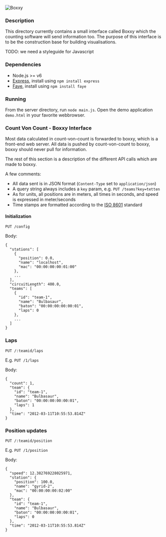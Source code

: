 ![Boxxy](http://i.imgur.com/5Wet3.png)

### Description

This directory currently contains a small interface called Boxxy which
the counting software will send information too. The purpose of this interface
is to be the construction base for building visualisations.

TODO: we need a styleguide for Javascript

### Dependencies

* Node.js >= v6
* [Express](http://expressjs.com/), install using `npm install express`
* [Faye](http://faye.jcoglan.com/), install using `npm install faye`

### Running

From the server directory, run `node main.js`. Open the demo application
`demo.html` in your favorite webbrowser.

### Count Von Count - Boxxy Interface

Most data calculated in count-von-count is forwarded to boxxy, which is a
front-end web server. All data is pushed by count-von-count to boxxy, boxxy
should never pull for information.

The rest of this section is a description of the different API calls which are
made to boxxy.

A few comments:

- All data sent is in JSON format (`Content-Type` set to `application/json`)
- A query string always includes a `key` param, e.g. `PUT /teams?key=tetten`
- As for units, all positions are in meters, all times in seconds, and speed is
  expressed in meter/seconds
- Time stamps are formatted according to the [ISO 8601] standard

[ISO 8601]: http://en.wikipedia.org/wiki/ISO_8601

#### Initialization

    PUT /config

Body:

    {
      "stations": [
        {
          "position": 0.0,
          "name": "localhost",
          "mac": "00:00:00:00:01:00"
        },
        ...
      ],
      "circuitLength": 400.0,
      "teams": [
        {
          "id": "team-1",
          "name": "Bulbasaur",
          "baton": "00:00:00:00:00:01",
          "laps": 0
        },
        ...
      ]
    }

### Laps

    PUT /:teamid/laps

E.g. `PUT /1/laps`

Body:

    {
      "count": 1,
      "team": {
        "id": "team-1",
        "name": "Bulbasaur",
        "baton": "00:00:00:00:00:01",
        "laps": 1
      },
      "time": "2012-03-11T10:55:53.814Z"
    }

### Position updates

    PUT /:teamid/position

E.g. `PUT /1/position`

Body:

    {
      "speed": 12.382769228025971,
      "station": {
        "position": 100.0,
        "name": "gyrid-2",
        "mac": "00:00:00:00:02:00"
      },
      "team": {
        "id": "team-1",
        "name": "Bulbasaur",
        "baton": "00:00:00:00:00:01",
        "laps": 0
      },
      "time": "2012-03-11T10:55:53.814Z"
    }
